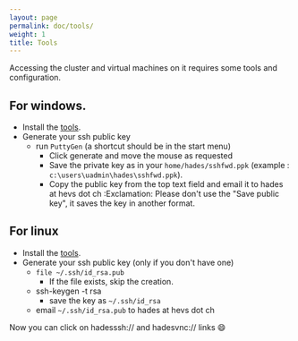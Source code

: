 ```yaml
---
layout: page
permalink: doc/tools/
weight: 1
title: Tools
---
```


Accessing the cluster and virtual machines on it requires some tools and configuration.

## For windows.
* Install the [tools](http://hades.hevs.ch/hades-tools-windows-2016-03-01.exe).
* Generate your ssh public key
	* run `PuttyGen` (a shortcut should be in the start menu)
		* Click generate and move the mouse as requested
		* Save the private key as in your `home/hades/sshfwd.ppk` (example : `c:\users\uadmin\hades\sshfwd.ppk`).
		* Copy the public key from the top text field and email it to hades at hevs dot ch
		:Exclamation: Please don't use the "Save public key", it saves the key in another format.

## For linux
* Install the [tools](http://hades.hevs.ch/hades-tools-2016-02-29.deb).
* Generate your ssh public key (only if you don't have one)
	* `file ~/.ssh/id_rsa.pub`
		* If the file exists, skip the creation.
	* ssh-keygen -t rsa
		* save the key as `~/.ssh/id_rsa`
	* email `~/.ssh/id_rsa.pub` to hades at hevs dot ch

Now you can click on hadesssh:// and hadesvnc:// links :smile: